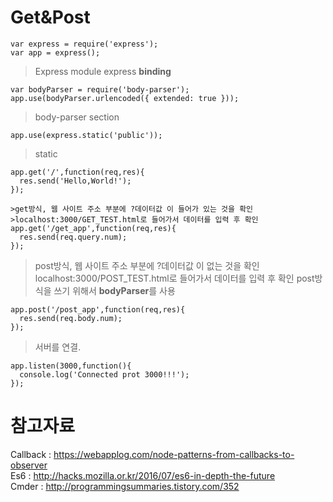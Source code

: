 Get&Post
==========
```Node
var express = require('express');
var app = express();
```
>Express module express **binding**
```node
var bodyParser = require('body-parser');
app.use(bodyParser.urlencoded({ extended: true }));
```
> body-parser section
```
app.use(express.static('public'));
```
> static
```node
app.get('/',function(req,res){
  res.send('Hello,World!');
});
```
```node
>get방식, 웹 사이트 주소 부분에 ?데이터값 이 들어가 있는 것을 확인
>localhost:3000/GET_TEST.html로 들어가서 데이터를 입력 후 확인
app.get('/get_app',function(req,res){
  res.send(req.query.num);
});
```
> post방식, 웹 사이트 주소 부분에 ?데이터값 이 없는 것을 확인
> localhost:3000/POST_TEST.html로 들어가서 데이터를 입력 후 확인
> post방식을 쓰기 위해서 **bodyParser**를 사용
```
app.post('/post_app',function(req,res){
  res.send(req.body.num);
});
```
> 서버를 연결.
```node
app.listen(3000,function(){
  console.log('Connected prot 3000!!!');
});
```

참고자료
========
Callback : https://webapplog.com/node-patterns-from-callbacks-to-observer <br />
Es6 : http://hacks.mozilla.or.kr/2016/07/es6-in-depth-the-future <br />
Cmder : http://programmingsummaries.tistory.com/352

